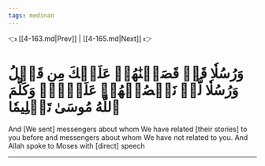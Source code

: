 ```yaml
---
tags: medinan
---
```


👈 [[4-163.md|Prev]] | [[4-165.md|Next]] 👉

# وَرُسُلٗا قَدۡ قَصَصۡنَٰهُمۡ عَلَيۡكَ مِن قَبۡلُ وَرُسُلٗا لَّمۡ نَقۡصُصۡهُمۡ عَلَيۡكَۚ وَكَلَّمَ ٱللَّهُ مُوسَىٰ تَكۡلِيمٗا

And [We sent] messengers about whom We have related [their stories] to you before and messengers about whom We have not related to you. And Allah spoke to Moses with [direct] speech

---

